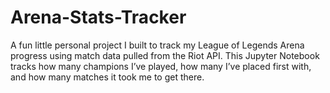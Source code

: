 # Arena-Stats-Tracker
A fun little personal project I built to track my League of Legends Arena progress using match data pulled from the Riot API. This Jupyter Notebook tracks how many champions I’ve played, how many I’ve placed first with, and how many matches it took me to get there.
